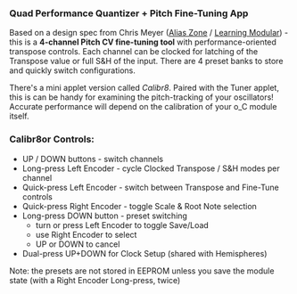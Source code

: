 ### Quad Performance Quantizer + Pitch Fine-Tuning App
Based on a design spec from Chris Meyer ([Alias Zone](https://aliaszone.com/) / [Learning Modular](https://learningmodular.com/)) - this is a **4-channel Pitch CV fine-tuning tool** with performance-oriented transpose controls. Each channel can be clocked for latching of the Transpose value or full S&H of the input. There are 4 preset banks to store and quickly switch configurations.

There's a mini applet version called _Calibr8_. Paired with the Tuner applet, this is can be handy for examining the pitch-tracking of your oscillators! Accurate performance will depend on the calibration of your o_C module itself.

### Calibr8or Controls:
- UP / DOWN buttons - switch channels
- Long-press Left Encoder - cycle Clocked Transpose / S&H modes per channel
- Quick-press Left Encoder - switch between Transpose and Fine-Tune controls
- Quick-press Right Encoder - toggle Scale & Root Note selection
- Long-press DOWN button - preset switching
  - turn or press Left Encoder to toggle Save/Load
  - use Right Encoder to select
  - UP or DOWN to cancel
- Dual-press UP+DOWN for Clock Setup (shared with Hemispheres)

Note: the presets are not stored in EEPROM unless you save the module state (with a Right Encoder Long-press, twice)